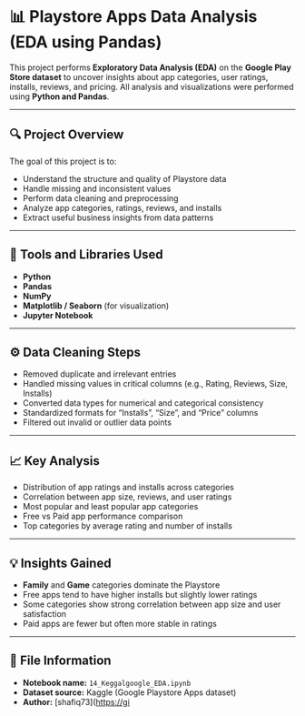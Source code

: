 # 📊 Playstore Apps Data Analysis (EDA using Pandas)

This project performs **Exploratory Data Analysis (EDA)** on the **Google Play Store dataset** to uncover insights about app categories, user ratings, installs, reviews, and pricing.
All analysis and visualizations were performed using **Python and Pandas**.

---

## 🔍 Project Overview

The goal of this project is to:

* Understand the structure and quality of Playstore data
* Handle missing and inconsistent values
* Perform data cleaning and preprocessing
* Analyze app categories, ratings, reviews, and installs
* Extract useful business insights from data patterns

---

## 🧰 Tools and Libraries Used

* **Python**
* **Pandas**
* **NumPy**
* **Matplotlib / Seaborn** (for visualization)
* **Jupyter Notebook**

---

## ⚙️ Data Cleaning Steps

* Removed duplicate and irrelevant entries
* Handled missing values in critical columns (e.g., Rating, Reviews, Size, Installs)
* Converted data types for numerical and categorical consistency
* Standardized formats for “Installs”, “Size”, and “Price” columns
* Filtered out invalid or outlier data points

---

## 📈 Key Analysis

* Distribution of app ratings and installs across categories
* Correlation between app size, reviews, and user ratings
* Most popular and least popular app categories
* Free vs Paid app performance comparison
* Top categories by average rating and number of installs

---

## 💡 Insights Gained

* **Family** and **Game** categories dominate the Playstore
* Free apps tend to have higher installs but slightly lower ratings
* Some categories show strong correlation between app size and user satisfaction
* Paid apps are fewer but often more stable in ratings

---

## 📂 File Information

* **Notebook name:** `14_Keggalgoogle_EDA.ipynb`
* **Dataset source:** Kaggle (Google Playstore Apps dataset)
* **Author:** [shafiq73]([https://gi](https://gi)

